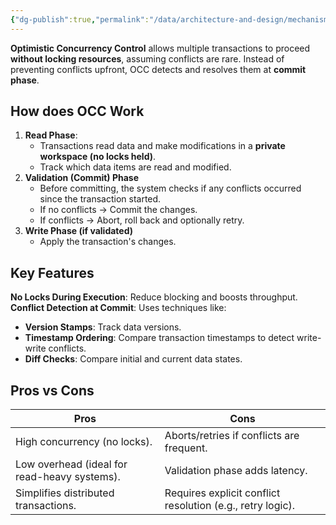 ```yaml
---
{"dg-publish":true,"permalink":"/data/architecture-and-design/mechanisms/optimistic-concurrency-control-occ/"}
---
```



**Optimistic Concurrency Control** allows multiple transactions to proceed **without locking resources**, assuming conflicts are rare. Instead of preventing conflicts upfront, OCC detects and resolves them at **commit phase**.

## How does OCC Work
1. **Read Phase**:
	- Transactions read data and make modifications in a **private workspace (no locks held)**.
	- Track which data items are read and modified.
2. **Validation (Commit) Phase**
	- Before committing, the system checks if any conflicts occurred since the transaction started.
	- If no conflicts -> Commit the changes.
	- If conflicts -> Abort, roll back and optionally retry.
3. **Write Phase (if validated)**
	- Apply the transaction's changes.

## Key Features
**No Locks During Execution**: Reduce blocking and boosts throughput.
**Conflict Detection at Commit**: Uses techniques like:
- **Version Stamps**: Track data versions.
- **Timestamp Ordering**: Compare transaction timestamps to detect write-write conflicts.
- **Diff Checks**: Compare initial and current data states.

## Pros vs Cons
| **Pros**                                     | **Cons**                                                   |
| -------------------------------------------- | ---------------------------------------------------------- |
| High concurrency (no locks).                 | Aborts/retries if conflicts are frequent.                  |
| Low overhead (ideal for read-heavy systems). | Validation phase adds latency.                             |
| Simplifies distributed transactions.         | Requires explicit conflict resolution (e.g., retry logic). |
